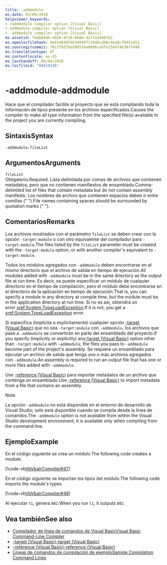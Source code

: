 ```yaml
---
title: -addmodule
ms.date: 03/09/2018
helpviewer_keywords:
- /addmodule compiler option [Visual Basic]
- addmodule compiler option [Visual Basic]
- -addmodule compiler option [Visual Basic]
ms.assetid: fb4b89d4-4926-4f20-868d-427fa28497b2
ms.openlocfilehash: 9e8146497d63d949f138d6cd08c9ea8c7b03c651
ms.sourcegitcommit: f8c270376ed905f6a8896ce0fe25b4f4b38ff498
ms.translationtype: HT
ms.contentlocale: es-ES
ms.lasthandoff: 06/04/2020
ms.locfileid: "84414316"
---
```

# <a name="-addmodule"></a><span data-ttu-id="7a915-102">-addmodule</span><span class="sxs-lookup"><span data-stu-id="7a915-102">-addmodule</span></span>
<span data-ttu-id="7a915-103">Hace que el compilador facilite al proyecto que se está compilando toda la información de tipos presente en los archivos especificados.</span><span class="sxs-lookup"><span data-stu-id="7a915-103">Causes the compiler to make all type information from the specified file(s) available to the project you are currently compiling.</span></span>  
  
## <a name="syntax"></a><span data-ttu-id="7a915-104">Sintaxis</span><span class="sxs-lookup"><span data-stu-id="7a915-104">Syntax</span></span>  
  
```console  
-addmodule:fileList  
```  
  
## <a name="arguments"></a><span data-ttu-id="7a915-105">Argumentos</span><span class="sxs-lookup"><span data-stu-id="7a915-105">Arguments</span></span>  
 `fileList`  
 <span data-ttu-id="7a915-106">Obligatorio.</span><span class="sxs-lookup"><span data-stu-id="7a915-106">Required.</span></span> <span data-ttu-id="7a915-107">Lista delimitada por comas de archivos que contienen metadatos, pero que no contienen manifiestos de ensamblado.</span><span class="sxs-lookup"><span data-stu-id="7a915-107">Comma-delimited list of files that contain metadata but do not contain assembly manifests.</span></span> <span data-ttu-id="7a915-108">Los nombres de archivo que contienen espacios deben ir entre comillas (" ").</span><span class="sxs-lookup"><span data-stu-id="7a915-108">File names containing spaces should be surrounded by quotation marks (" ").</span></span>  
  
## <a name="remarks"></a><span data-ttu-id="7a915-109">Comentarios</span><span class="sxs-lookup"><span data-stu-id="7a915-109">Remarks</span></span>  
 <span data-ttu-id="7a915-110">Los archivos mostrados con el parámetro `fileList` se deben crear con la opción `-target:module` o con otro equivalente del compilador para `-target:module`.</span><span class="sxs-lookup"><span data-stu-id="7a915-110">The files listed by the `fileList` parameter must be created with the `-target:module` option, or with another compiler's equivalent to `-target:module`.</span></span>  
  
 <span data-ttu-id="7a915-111">Todos los módulos agregados con `-addmodule` deben encontrarse en el mismo directorio que el archivo de salida en tiempo de ejecución.</span><span class="sxs-lookup"><span data-stu-id="7a915-111">All modules added with `-addmodule` must be in the same directory as the output file at run time.</span></span> <span data-ttu-id="7a915-112">Es decir, se puede especificar un módulo de cualquier directorio en el tiempo de compilación, pero el módulo debe encontrarse en el directorio de la aplicación en tiempo de ejecución.</span><span class="sxs-lookup"><span data-stu-id="7a915-112">That is, you can specify a module in any directory at compile time, but the module must be in the application directory at run time.</span></span> <span data-ttu-id="7a915-113">Si no es así, obtendrá un error <xref:System.TypeLoadException>.</span><span class="sxs-lookup"><span data-stu-id="7a915-113">If it is not, you get a <xref:System.TypeLoadException> error.</span></span>  
  
 <span data-ttu-id="7a915-114">Si especifica (implícita o explícitamente) cualquier opción [-target (Visual Basic)](target.md) que no sea `-target:module` con `-addmodule`, los archivos que pase a `-addmodule` se convertirán en parte del ensamblado del proyecto.</span><span class="sxs-lookup"><span data-stu-id="7a915-114">If you specify (implicitly or explicitly) any[-target (Visual Basic)](target.md) option other than `-target:module` with `-addmodule`, the files you pass to `-addmodule` become part of the project's assembly.</span></span> <span data-ttu-id="7a915-115">Se requiere un ensamblado para ejecutar un archivo de salida que tenga uno o más archivos agregados con `-addmodule`.</span><span class="sxs-lookup"><span data-stu-id="7a915-115">An assembly is required to run an output file that has one or more files added with `-addmodule`.</span></span>  
  
 <span data-ttu-id="7a915-116">Use [-reference (Visual Basic)](reference.md) para importar metadatos de un archivo que contenga un ensamblado.</span><span class="sxs-lookup"><span data-stu-id="7a915-116">Use [-reference (Visual Basic)](reference.md) to import metadata from a file that contains an assembly.</span></span>  
  
> [!NOTE]
> <span data-ttu-id="7a915-117">La opción `-addmodule` no está disponible en el entorno de desarrollo de Visual Studio; solo está disponible cuando se compila desde la línea de comandos.</span><span class="sxs-lookup"><span data-stu-id="7a915-117">The `-addmodule` option is not available from within the Visual Studio development environment; it is available only when compiling from the command line.</span></span>  
  
## <a name="example"></a><span data-ttu-id="7a915-118">Ejemplo</span><span class="sxs-lookup"><span data-stu-id="7a915-118">Example</span></span>  
 <span data-ttu-id="7a915-119">En el código siguiente se crea un módulo.</span><span class="sxs-lookup"><span data-stu-id="7a915-119">The following code creates a module.</span></span>  
  
 [!code-vb[VbVbalrCompiler#47](~/samples/snippets/visualbasic/VS_Snippets_VBCSharp/VbVbalrCompiler/VB/OptionStrictOff.vb#47)]  
  
 <span data-ttu-id="7a915-120">En el código siguiente se importan los tipos del módulo.</span><span class="sxs-lookup"><span data-stu-id="7a915-120">The following code imports the module's types.</span></span>  
  
 [!code-vb[VbVbalrCompiler#48](~/samples/snippets/visualbasic/VS_Snippets_VBCSharp/VbVbalrCompiler/VB/OptionStrictOff.vb#48)]  
  
 <span data-ttu-id="7a915-121">Al ejecutar `t1`, genera `802`.</span><span class="sxs-lookup"><span data-stu-id="7a915-121">When you run `t1`, it outputs `802`.</span></span>  
  
## <a name="see-also"></a><span data-ttu-id="7a915-122">Vea también</span><span class="sxs-lookup"><span data-stu-id="7a915-122">See also</span></span>

- [<span data-ttu-id="7a915-123">Compilador de línea de comandos de Visual Basic</span><span class="sxs-lookup"><span data-stu-id="7a915-123">Visual Basic Command-Line Compiler</span></span>](index.md)
- [<span data-ttu-id="7a915-124">-target (Visual Basic)</span><span class="sxs-lookup"><span data-stu-id="7a915-124">-target (Visual Basic)</span></span>](target.md)
- [<span data-ttu-id="7a915-125">-reference (Visual Basic)</span><span class="sxs-lookup"><span data-stu-id="7a915-125">-reference (Visual Basic)</span></span>](reference.md)
- [<span data-ttu-id="7a915-126">Líneas de comandos de compilación de ejemplo</span><span class="sxs-lookup"><span data-stu-id="7a915-126">Sample Compilation Command Lines</span></span>](sample-compilation-command-lines.md)
